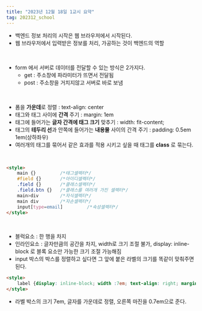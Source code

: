 ```yaml
---
title: "2023년 12월 18일 1교시 요약"
tag: 202312_school
---
```


- 백엔드 정보 처리의 시작은 웹 브라우저에서 시작된다.
- 웹 브라우저에서 입력받은 정보를 처리, 가공하는 것이 백엔드의 역할

<br>

- form 에서 서버로 데이터를 전달할 수 있는 방식은 2가지다.
  - get : 주소창에 파라미터가 뜨면서 전달됨
  - post : 주소창을 거치지않고 서버로 바로 보냄

<br>

- 폼을 **가운데**로 정렬 : text-align: center
- 태그와 태그 사이에 **간격** 주기 : margin: 1em
- 태그에 들어가는 **글자 간격에 태그 크기** 맞추기 : width: fit-content;
- 태그의 **테두리 선**과 안쪽에 들어가는 **내용물** 사이의 간격 주기 : padding: 0.5em 1em(상하좌우)
- 여러개의 태그를 묶어서 같은 효과를 적용 시키고 싶을 때 태그를 **class** 로 묶는다.

<br>

```html
<style>
    main {}         /*태그셀렉터*/
    #field {}       /*아이디셀렉터*/
    .field {}       /*클래스셀렉터*/
    .field.btn {}   /*클래스를 여러개 가진 셀렉터*/
    main>div        /*자식셀렉터*/
    main div        /*자손셀렉터*/
    input[type=email]         /*속성셀렉터*/
</style>
```

<br>

- 블럭요소 : 한 행을 차지
- 인라인요소 : 글자만큼의 공간을 차지, width로 크기 조절 불가, display: inline-block 로 블록 요소만 가능한 크기 조절 가능해짐
- input 박스의 박스를 정렬하고 싶다면 그 앞에 붙은 라벨의 크기를 똑같이 맞춰주면 된다.

```html
<style>
    label {display: inline-block; width :7em; text-align: right; margin-right: 0.7em;}
</style>
```

- 라벨 박스의 크기 7em, 글자를 가운데로 정렬, 오른쪽 마진을 0.7em으로 준다.